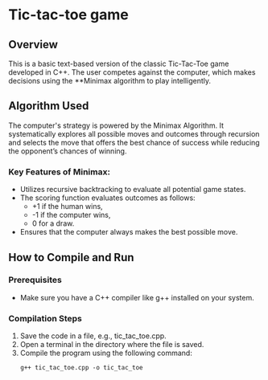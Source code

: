 # Tic-tac-toe game

## Overview

This is a basic text-based version of the classic Tic-Tac-Toe game developed in C++. The user competes against the computer, which makes decisions using the **Minimax algorithm to play intelligently.

## Algorithm Used

The computer's strategy is powered by the Minimax Algorithm. It systematically explores all possible moves and outcomes through recursion and selects the move that offers the best chance of success while reducing the opponent’s chances of winning.

### Key Features of Minimax:
- Utilizes recursive backtracking to evaluate all potential game states.
- The scoring function evaluates outcomes as follows:
  - +1 if the human wins,
  - -1 if the computer wins,
  - 0 for a draw.
- Ensures that the computer always makes the best possible move.

## How to Compile and Run

### Prerequisites
- Make sure you have a C++ compiler like g++ installed on your system.

### Compilation Steps

1. Save the code in a file, e.g., tic_tac_toe.cpp.
2. Open a terminal in the directory where the file is saved.
3. Compile the program using the following command:
   ```bash
   g++ tic_tac_toe.cpp -o tic_tac_toe
